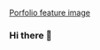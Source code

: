 [Porfolio feature image](https://firebasestorage.googleapis.com/v0/b/newtou-portfolio.appspot.com/o/public%2FGithub_profile.png?alt=media&token=367f865f-a6a5-47cc-b236-40a40b5171d0)

### Hi there 👋

<!--
**newtfrank/newtfrank** is a ✨ _special_ ✨ repository because its `README.md` (this file) appears on your GitHub profile.


Here are some ideas to get you started:

- 🔭 I’m currently working on ...
- 🌱 I’m currently learning ...
- 👯 I’m looking to collaborate on ...
- 🤔 I’m looking for help with ...
- 💬 Ask me about ...
- 📫 How to reach me: ...
- 😄 Pronouns: ...
- ⚡ Fun fact: ...
-->
